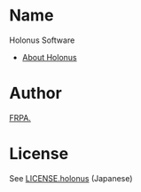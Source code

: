 # Name

Holonus Software

+ [About Holonus](https://holonus.io/jp/)

# Author

[FRPA.](https://frpa.tech)

# License

See [LICENSE.holonus](LICENSE.holonus) (Japanese)
